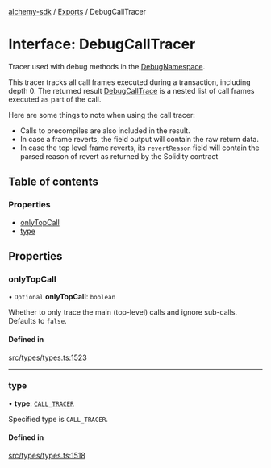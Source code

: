 [alchemy-sdk](../README.md) / [Exports](../modules.md) / DebugCallTracer

# Interface: DebugCallTracer

Tracer used with debug methods in the [DebugNamespace](../classes/DebugNamespace.md).

This tracer tracks all call frames executed during a transaction, including
depth 0. The returned result [DebugCallTrace](DebugCallTrace.md) is a nested list of call
frames executed as part of the call.

Here are some things to note when using the call tracer:
- Calls to precompiles are also included in the result.
- In case a frame reverts, the field output will contain the raw return data.
- In case the top level frame reverts, its `revertReason` field will contain
  the parsed reason of revert as returned by the Solidity contract

## Table of contents

### Properties

- [onlyTopCall](DebugCallTracer.md#onlytopcall)
- [type](DebugCallTracer.md#type)

## Properties

### onlyTopCall

• `Optional` **onlyTopCall**: `boolean`

Whether to only trace the main (top-level) calls and ignore sub-calls.
Defaults to `false`.

#### Defined in

[src/types/types.ts:1523](https://github.com/alchemyplatform/alchemy-sdk-js/blob/fb68bb4a/src/types/types.ts#L1523)

___

### type

• **type**: [`CALL_TRACER`](../enums/DebugTracerType.md#call_tracer)

Specified type is `CALL_TRACER`.

#### Defined in

[src/types/types.ts:1518](https://github.com/alchemyplatform/alchemy-sdk-js/blob/fb68bb4a/src/types/types.ts#L1518)
